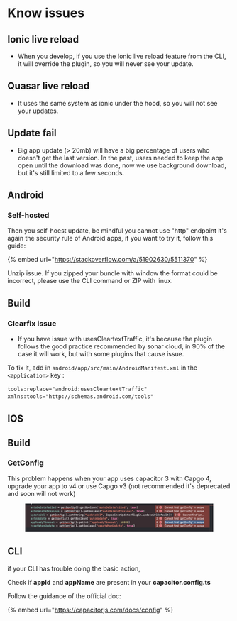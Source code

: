# Know issues

## Ionic live reload

* When you develop, if you use the Ionic live reload feature from the CLI, it will override the plugin, so you will never see your update.

## Quasar live reload

* It uses the same system as ionic under the hood, so you will not see your updates.

## Update fail

* Big app update (> 20mb) will have a big percentage of users who doesn't get the last version.  In the past, users needed to keep the app open until the download was done, now we use background download, but it's still limited to a few seconds.

## Android

### Self-hosted

Then you self-hoest update, be mindful you cannot use "http" endpoint it's again the security rule of Android apps, if you want to try it, follow this guide:

{% embed url="https://stackoverflow.com/a/51902630/5511370" %}

Unzip issue. If you zipped your bundle with window the format could be incorrect, please use the CLI command or ZIP with linux.

## Build

### Clearfix issue

* If you have issue with usesCleartextTraffic, it's because the plugin follows the good practice recommended by sonar cloud, in 90% of the case it will work, but with some plugins that cause issue.

To fix it, add in `android/app/src/main/AndroidManifest.xml` in the `<application>` key :

```xml
tools:replace="android:usesCleartextTraffic"
xmlns:tools="http://schemas.android.com/tools"
```

## IOS

## Build

### GetConfig

This problem happens when your app uses capacitor 3 with Capgo 4, upgrade your app to v4 or use Capgo v3 (not recommended it's deprecated and soon will not work)

<figure><img src="../.gitbook/assets/issue_get_config.png" alt=""><figcaption></figcaption></figure>

## CLI

if your CLI has trouble doing the basic action,

Check if **appId** and **appName** are present in your **capacitor.config.ts**

Follow the guidance of the official doc:

{% embed url="https://capacitorjs.com/docs/config" %}
